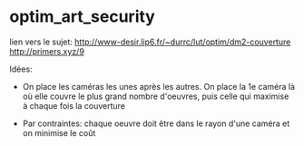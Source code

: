 # optim_art_security

lien vers le sujet: 
http://www-desir.lip6.fr/~durrc/Iut/optim/dm2-couverture
http://primers.xyz/9

Idées:
* On place les caméras les unes après les autres. On place la 1e caméra là où elle couvre le plus
grand nombre d'oeuvres, puis celle qui maximise à chaque fois la couverture

* Par contraintes: chaque oeuvre doit être dans le rayon d'une caméra et on minimise le coût 